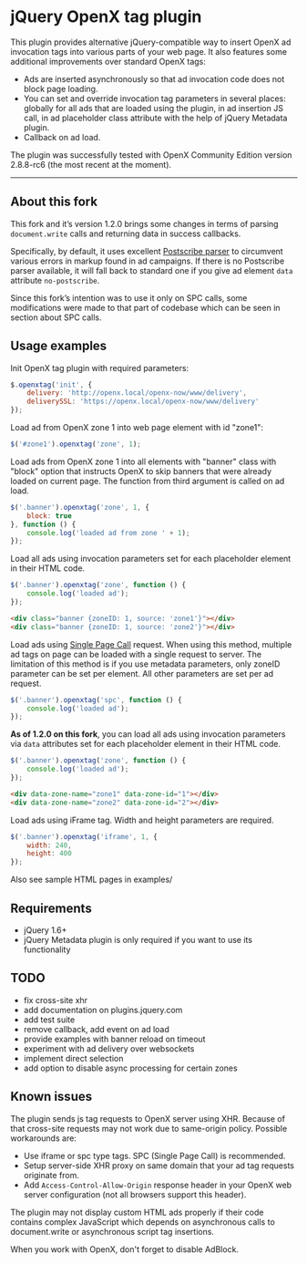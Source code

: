 jQuery OpenX tag plugin
=======================

This plugin provides alternative jQuery-compatible way to insert OpenX ad
invocation tags into various parts of your web page. It also features some
additional improvements over standard OpenX tags: 

 * Ads are inserted asynchronously so that ad invocation code does not block
   page loading.
 * You can set and override invocation tag parameters in several places:
   globally for all ads that are loaded using the plugin, in ad insertion JS
   call, in ad placeholder class attribute with the help of jQuery Metadata
   plugin.
 * Callback on ad load.

The plugin was successfully tested with OpenX Community Edition version
2.8.8-rc6 (the most recent at the moment).

---

About this fork
--------------

This fork and it’s version 1.2.0 brings some changes in terms of parsing
`document.write` calls and returning data in success callbacks.

Specifically, by default, it uses excellent [Postscribe parser](https://github.com/krux/postscribe)
to circumvent various errors in markup found in ad campaigns. If there is no
Postscribe parser available, it will fall back to standard one if you give ad
element `data` attribute `no-postscribe`.

Since this fork’s intention was to use it only on SPC calls, some modifications
were made to that part of codebase which can be seen in section about SPC calls.

Usage examples
--------------

Init OpenX tag plugin with required parameters:

```javascript
$.openxtag('init', {
    delivery: 'http://openx.local/openx-now/www/delivery',
    deliverySSL: 'https://openx.local/openx-now/www/delivery'
});
```

Load ad from OpenX zone 1 into web page element with id "zone1":

```javascript
$('#zone1').openxtag('zone', 1);
```

Load ads from OpenX zone 1 into all elements with "banner" class with "block"
option that instructs OpenX to skip banners that were already loaded on current
page. The function from third argument is called on ad load.

```javascript
$('.banner').openxtag('zone', 1, {
    block: true
}, function () {
    console.log('loaded ad from zone ' + 1);
});
```

Load all ads using invocation parameters set for each placeholder element in
their HTML code.

```javascript
$('.banner').openxtag('zone', function () {
    console.log('loaded ad');
});
```

```html
<div class="banner {zoneID: 1, source: 'zone1'}"></div>
<div class="banner {zoneID: 1, source: 'zone2'}"></div>
```

Load ads using [Single Page Call](http://www.openx.org/docs/tutorials/single+page+call) 
request. When using this method, multiple ad tags on page can be loaded with a
single request to server.  The limitation of this method is if you use metadata
parameters, only zoneID parameter can be set per element. All other parameters
are set per ad request.

```javascript
$('.banner').openxtag('spc', function () {
    console.log('loaded ad');
});
```

**As of 1.2.0 on this fork**, you can load all ads using invocation parameters via
`data` attributes set for each placeholder element in their HTML code.

```javascript
$('.banner').openxtag('zone', function () {
    console.log('loaded ad');
});
```

```html
<div data-zone-name="zone1" data-zone-id="1"></div>
<div data-zone-name="zone2" data-zone-id="2"></div>
```

Load ads using iFrame tag. Width and height parameters are required.

```javascript
$('.banner').openxtag('iframe', 1, {
    width: 240,
    height: 400
});
```

Also see sample HTML pages in examples/

Requirements
------------

 * jQuery 1.6+
 * jQuery Metadata plugin is only required if you want to use its functionality

TODO
----

 * fix cross-site xhr
 * add documentation on plugins.jquery.com
 * add test suite
 * remove callback, add event on ad load
 * provide examples with banner reload on timeout
 * experiment with ad delivery over websockets
 * implement direct selection
 * add option to disable async processing for certain zones

Known issues
------------

The plugin sends js tag requests to OpenX server using XHR. Because of that
cross-site requests may not work due to same-origin policy. Possible
workarounds are:

 * Use iframe or spc type tags. SPC (Single Page Call) is recommended.
 * Setup server-side XHR proxy on same domain that your ad tag requests
   originate from.
 * Add `Access-Control-Allow-Origin` response header in your OpenX web server
   configuration (not all browsers support this header).

The plugin may not display custom HTML ads properly if their code contains
complex JavaScript which depends on asynchronous calls to document.write or
asynchronous script tag insertions.

When you work with OpenX, don't forget to disable AdBlock.

